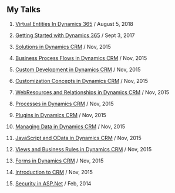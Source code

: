 ## My  Talks

1. [Virtual Entities In Dynamics 365](https://www.ashishvishwakarma.com/Presentations/Virtual-Entities-In-Dynamics-365/) / August 5, 2018

1. [Getting Started with Dynamics 365](https://www.ashishvishwakarma.com/dynamics-365-101-webinar/) / Sept 3, 2017

1. [Solutions in Dynamics CRM](https://www.ashishvishwakarma.com/Presentations/Solutions-in-Dynamics-CRM) / Nov, 2015

1. [Business Process Flows in Dynamics CRM](https://www.ashishvishwakarma.com/Presentations/Business-Process-Flows-in-Dynamics-CRM) / Nov, 2015

1. [Custom Development in Dynamics CRM](https://www.ashishvishwakarma.com/Presentations/Custom-Development-in-Dynamics-CRM) / Nov, 2015

1. [Customization Concepts in Dynamics CRM](https://www.ashishvishwakarma.com/Presentations/Customization-Concepts-in-Dynamics-CRM) / Nov, 2015

1. [WebResources and Relationships in Dynamics CRM](https://www.ashishvishwakarma.com/Presentations/WebResources-and-Relationships-in-Dynamics-CRM) / Nov, 2015

1. [Processes in Dynamics CRM](https://www.ashishvishwakarma.com/Presentations/Processes-in-Dynamics-CRM) / Nov, 2015

1. [Plugins in Dynamics CRM](https://www.ashishvishwakarma.com/Presentations/Plugins-in-Dynamics-CRM) / Nov, 2015

1. [Managing Data in Dynamics CRM](https://www.ashishvishwakarma.com/Presentations/Managing-Data-in-Dynamics-CRM) / Nov, 2015

1. [JavaScript and OData in Dynamics CRM](https://www.ashishvishwakarma.com/Presentations/JavaScript-and-OData-in-Dynamics-CRM) / Nov, 2015

1. [Views and Business Rules in Dynamics CRM](https://www.ashishvishwakarma.com/Presentations/Views-and-Business-Rules-in-Dynamics-CRM) / Nov, 2015

1. [Forms in Dynamics CRM](https://www.ashishvishwakarma.com/Presentations/Forms-in-Dynamics-CRM) / Nov, 2015

1. [Introduction to CRM](https://www.ashishvishwakarma.com/Presentations/Introduction-to-CRM) / Nov, 2015

1. [Security in ASP.Net](https://www.ashishvishwakarma.com/Presentations/Security-in-ASP.Net) / Feb, 2014
